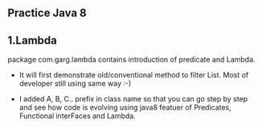 Practice Java 8
-----------------------

1.Lambda
---------
package com.garg.lambda contains introduction of predicate and Lambda.
-	It will first demonstrate old/conventional method to filter List.
		Most of developer still using same way :-)
 
- I added A, B, C.. prefix in class name so that you can go step by step and see how code is evolving using java8 featuer of Predicates, Functional interFaces and Lambda.

  
